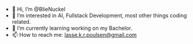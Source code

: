 - 👋 Hi, I’m @BlieNuckel
- 👀 I’m interested in AI, Fullstack Development, most other things coding related.
- 🌱 I’m currently learning working on my Bachelor.
- 📫 How to reach me: lasse.k.r.poulsen@gmail.com

<!---
BlieNuckel/BlieNuckel is a ✨ special ✨ repository because its `README.md` (this file) appears on your GitHub profile.
You can click the Preview link to take a look at your changes.
--->
